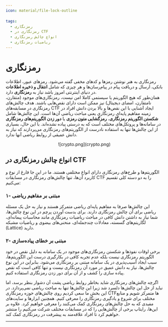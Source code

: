```yaml
---
icon: material/file-lock-outline

tags:
  - رمزنگاری
  - رمزنگاری در CTF
  - انواع چالش رمزنگاری
  - ریاضیات رمزنگاری
---
```


# رمزنگاری

رمزنگاری به هنر نوشتن رمزها و کدهای مخفی گفته می‌شود. رمزهای عبور، اطلاعات بانکی، ارسال و دریافت پیام در  پیام‌رسان‌ها و هر چیزی که شامل **انتقال و ذخیره اطلاعات** در دنیای اینترنتی امروز باشد نیاز به **رمزنگاری** دارد.  
همان‌طور که هیچ الگوریتم یا سیستمی کاملا امن نیست، رمزنگاری‌های موجود (متقارن، نامتقارن، امضای دیجیتال) نیز ممکن است دارای نقص‌هایی باشند. هدف چالش‌های رمزنگاری در مسابقه‌های CTF ایجاد آشنایی با این نقص‌ها و بالا بردن دانش افراد در زمینه مفاهیم پایه‌ای رمزنگاری یعنی مباحث ریاضی آن‌ها است. 
این چالش‌ها شامل **شکستن الگوریتم رمزنگاری**، **رمزگشایی متون رمزی** یا **دور زدن الگوریتم‌های رمزنگاری**  در سامانه‌ها و پروتکل‌های مختلف است  که به درستی  پیاده نشده‌اند. با این حال، بسیاری از این چالش‌ها تنها به استفاده نادرست از الگوریتم‌های رمزنگاری می‌پردازند که نیاز به دانش عمیقی از روابط ریاضی آنها ندارد. 

<center>
![crypto.png](crypto.png)
</center>


## انواع چالش رمزنگاری در CTF 

الگوریتم‌ها و طرح‌های رمزنگاری دارای انواع مختلفی هستند. ما در این جا فارغ از نوع و کاربرد آن‌ها، تنها چالش‌های رمزنگاری در مسابقات CTF را به دو دسته کلی تقسیم می‌کنیم:

### ۱- مبتنی بر مفاهیم ریاضی

 این چالش‌ها صرفا به مفاهیم پایه‌ای ریاضی متمرکز هستند و نیاز به حل یک مسئله ریاضی برای آن چالش رمزنگاری دارند.  برای بدست آوردن پرچم  در این نوع چالش‌ها، شما نیاز به داشتن دانش کافی در مباحث ریاضیات رمزنگاری مانند محاسبات پیمانه‌ای، لگاریتم‌های گسسته، معادلات چندجمله‌ای، منحنی‌های بیضوی و ریاضیات مشبکه (Lattice) دارید.

### ۲- مبتنی بر خطای پیاده‌سازی

 برخی اوقات نفوذها و شکستن رمزنگاری‌های موجود در یک سامانه به دلیل نقص در خود الگوریتم رمزنگاری نیست بلکه عدم تجربه کافی در بکارگیری درست این الگوریتم‌ها، سبب ایجاد آسیب‌پذیری در یک سامانه مبتنی بر رمزنگاری می‌شود. بنابراین در این نوع چالش‌ها، نیاز به دانش عمیق در مورد آن رمزنگاری نیست و تنها کافی است که نقص پیاده سازی را کشف و از آن برای دور زدن رمزنگاری استفاده کنیم. 

 اگرچه  چالش‌های رمزنگاری‌ شاید بخاطر روابط ریاضی پشت آن دشوار بنظر برسد، اما نباید از حل این چالش‌ها دلسرد شد زیرا این چالش‌ها تنها به مباحث ریاضی نمی‌پردازد. در این بخش ما سعی کردیم روی چالش‌های حوزه رمزنگاری CTFها متمرکز شویم و منابع مختلف برای شروع و یادگیری رمزنگاری را معرفی کنیم. همچنین ابزارها و سایت‌های مفیدی که به حل چالش‌های رمزنگاری کمک می‌کنند را معرفی خواهیم کرد. علاوه بر این‌ها، رایتاپ برخی از چالش‌هایی را که در مسابقات مختلف شرکت می‌کنیم را منتشر خواهیم کرد تا افراد علاقه‌مند به پیشرفت در رمزنگاری کمک کند.

 ---  